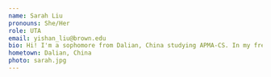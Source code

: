 ```yaml
---
name: Sarah Liu
pronouns: She/Her
role: UTA 
email: yishan_liu@brown.edu
bio: Hi! I'm a sophomore from Dalian, China studying APMA-CS. In my free time, I love acting, playing the ukulele and playing mafia. I also can't live without bubble tea. Can't wait to meet you guys and chat about anything!
hometown: Dalian, China
photo: sarah.jpg
---
```


